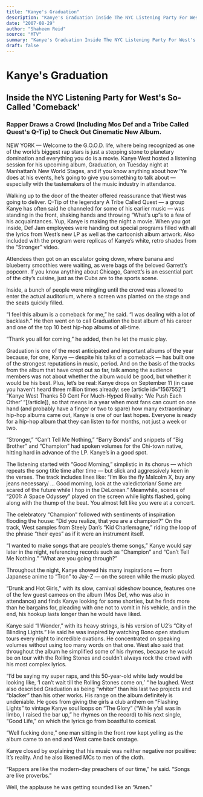 ```yaml
---
title: "Kanye's Graduation"
description: "Kanye's Graduation Inside The NYC Listening Party For West's So-Called 'Comeback' Rapper draws a crowd (including Mos Def and A Tribe Called Quest's Q-Tip) to check out cinematic new album. Welcome to..."
date: "2007-08-29"
author: "Shaheem Reid"
source: "MTV"
summary: "Kanye's Graduation Inside The NYC Listening Party For West's So-Called 'Comeback' Rapper draws a crowd (including Mos Def and A Tribe Called Quest's Q-Tip) to check out cinematic new album. Welcome to the G.O.Od. life, where being recognized as one of the world’s biggest rap stars is just a stepping stone to planetary domination and everything you do is a movie."
draft: false
---
```


# Kanye's Graduation

## Inside the NYC Listening Party for West's So-Called 'Comeback'

### Rapper Draws a Crowd (Including Mos Def and a Tribe Called Quest's Q-Tip) to Check Out Cinematic New Album.

NEW YORK — Welcome to the G.O.O.D. life, where being recognized as one of the world’s biggest rap stars is just a stepping stone to planetary domination and everything you do is a movie. Kanye West hosted a listening session for his upcoming album, Graduation, on Tuesday night at Manhattan’s New World Stages, and if you know anything about how ‘Ye does at his events, he’s going to give you something to talk about — especially with the tastemakers of the music industry in attendance.

Walking up to the door of the theater offered reassurance that West was going to deliver. Q-Tip of the legendary A Tribe Called Quest — a group Kanye has often said he channeled for some of his earlier music — was standing in the front, shaking hands and throwing “What’s up”s to a few of his acquaintances. Yup, Kanye is making the night a movie. When you got inside, Def Jam employees were handing out special programs filled with all the lyrics from West’s new LP as well as the cartoonish album artwork. Also included with the program were replicas of Kanye’s white, retro shades from the “Stronger” video.

Attendees then got on an escalator going down, where banana and blueberry smoothies were waiting, as were bags of the beloved Garrett’s popcorn. If you know anything about Chicago, Garrett’s is an essential part of the city’s cuisine, just as the Cubs are to the sports scene.

Inside, a bunch of people were mingling until the crowd was allowed to enter the actual auditorium, where a screen was planted on the stage and the seats quickly filled.

“I feel this album is a comeback for me,” he said. “I was dealing with a lot of backlash.” He then went on to call Graduation the best album of his career and one of the top 10 best hip-hop albums of all-time.

“Thank you all for coming,” he added, then he let the music play.

Graduation is one of the most anticipated and important albums of the year because, for one, Kanye — despite his talks of a comeback — has built one of the strongest reputations in music, period. And on the basis of the tracks from the album that have crept out so far, talk among the audience members was not about whether the album would be good, but whether it would be his best. Plus, let’s be real: Kanye drops on September 11 (in case you haven’t heard three million times already: see [article id=“1567552”] “Kanye West Thanks 50 Cent For Much-Hyped Rivalry: ‘We Push Each Other’ “[/article]), so that means in a year when most fans can count on one hand (and probably have a finger or two to spare) how many extraordinary hip-hop albums came out, Kanye is one of our last hopes. Everyone is ready for a hip-hop album that they can listen to for months, not just a week or two.

“Stronger,” “Can’t Tell Me Nothing,” “Barry Bonds” and snippets of “Big Brother” and “Champion” had spoken volumes for the Chi-town native, hitting hard in advance of the LP. Kanye’s in a good spot.

The listening started with “Good Morning,” simplistic in its chorus — which repeats the song title time after time — but slick and aggressively keen in the verses. The track includes lines like: “I’m like the fly Malcolm X, buy any jeans necessary/ ... Good morning, look at the valedictorian/ Some are scared of the future while I hop in the DeLorean.” Meanwhile, scenes of “2001: A Space Odyssey” played on the screen while lights flashed, going along with the thump of the beat. You almost felt like you were at a concert.

The celebratory “Champion” followed with sentiments of inspiration flooding the house: “Did you realize, that you are a champion?” On the track, West samples from Steely Dan’s “Kid Charlemagne,” riding the loop of the phrase “their eyes” as if it were an instrument itself.

“I wanted to make songs that are people’s theme songs,” Kanye would say later in the night, referencing records such as “Champion” and “Can’t Tell Me Nothing.” “What are you going through?”

Throughout the night, Kanye showed his many inspirations — from Japanese anime to “Tron” to Jay-Z — on the screen while the music played.

“Drunk and Hot Girls,” with its slow, carnival sideshow bounce, features one of the few guest cameos on the album (Mos Def, who was also in attendance) and finds Kanye looking for some shorties, but he finds more than he bargains for, pleading with one not to vomit in his vehicle, and in the end, his hookup lasts longer than he would have liked.

Kanye said “I Wonder,” with its heavy strings, is his version of U2’s “City of Blinding Lights.” He said he was inspired by watching Bono open stadium tours every night to incredible ovations. He concentrated on speaking volumes without using too many words on that one. West also said that throughout the album he simplified some of his rhymes, because he would be on tour with the Rolling Stones and couldn’t always rock the crowd with his most complex lyrics.

“I’d be saying my super raps, and this 50-year-old white lady would be looking like, ‘I can’t wait till the Rolling Stones come on,’ “ he laughed. West also described Graduation as being “whiter” than his last two projects and “blacker” than his other works. His range on the album definitely is undeniable. He goes from giving the girls a club anthem on “Flashing Lights” to vintage Kanye soul loops on “The Glory” (“While y’all was in limbo, I raised the bar up,” he rhymes on the record) to his next single, “Good Life,” on which the lyrics go from boastful to comical.

“Well fucking done,” one man sitting in the front row kept yelling as the album came to an end and West came back onstage.

Kanye closed by explaining that his music was neither negative nor positive: It’s reality. And he also likened MCs to men of the cloth.

“Rappers are like the modern-day preachers of our time,” he said. “Songs are like proverbs.”

Well, the applause he was getting sounded like an “Amen.”
